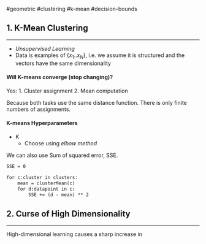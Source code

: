 #geometric #clustering #k-mean #decision-bounds

## 1. K-Mean Clustering
---
- *Unsupervised Learning*
- Data is examples of $\{x_1 .. x_N\}$, i.e. we assume it is structured and the vectors have the same dimensionality

#### Will K-means converge (stop changing)?
Yes:
	1. Cluster assignment
	2. Mean computation

Because both tasks use the same distance function. There is only finite numbers of assignments.

#### K-means Hyperparameters
- K
	- Choose using *elbow method*

We can also use Sum of squared error, SSE.

```txt
SSE = 0

for c:cluster in clusters:
	mean = clusterMean(c)
	for d:datapoint in c:
		SSE += (d - mean) ** 2
```


## 2. Curse of High Dimensionality
---
High-dimensional learning causes a sharp increase in 